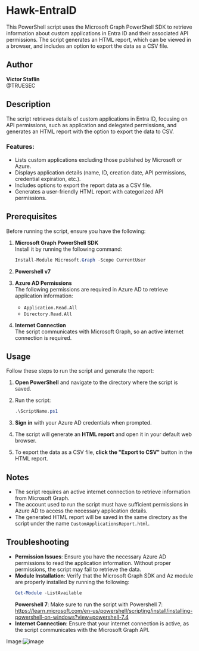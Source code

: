 
# Hawk-EntraID

This PowerShell script uses the Microsoft Graph PowerShell SDK to retrieve information about custom applications in Entra ID and their associated API permissions. The script generates an HTML report, which can be viewed in a browser, and includes an option to export the data as a CSV file.

## Author

**Victor Staflin**  
@TRUESEC

## Description

The script retrieves details of custom applications in Entra ID, focusing on API permissions, such as application and delegated permissions, and generates an HTML report with the option to export the data to CSV.

### Features:
- Lists custom applications excluding those published by Microsoft or Azure.
- Displays application details (name, ID, creation date, API permissions, credential expiration, etc.).
- Includes options to export the report data as a CSV file.
- Generates a user-friendly HTML report with categorized API permissions.

## Prerequisites

Before running the script, ensure you have the following:

1. **Microsoft Graph PowerShell SDK**  
   Install it by running the following command:
   ```powershell
   Install-Module Microsoft.Graph -Scope CurrentUser
   ```
2. **Powershell v7**
   
4. **Azure AD Permissions**  
   The following permissions are required in Azure AD to retrieve application information:
   - `Application.Read.All`
   - `Directory.Read.All`

5. **Internet Connection**  
   The script communicates with Microsoft Graph, so an active internet connection is required.

## Usage

Follow these steps to run the script and generate the report:

1. **Open PowerShell** and navigate to the directory where the script is saved.

2. Run the script:
   ```powershell
   .\ScriptName.ps1
   ```

3. **Sign in** with your Azure AD credentials when prompted.

4. The script will generate an **HTML report** and open it in your default web browser.

5. To export the data as a CSV file, **click the "Export to CSV"** button in the HTML report.

## Notes

- The script requires an active internet connection to retrieve information from Microsoft Graph.
- The account used to run the script must have sufficient permissions in Azure AD to access the necessary application details.
- The generated HTML report will be saved in the same directory as the script under the name `CustomApplicationsReport.html`.


## Troubleshooting

- **Permission Issues**: Ensure you have the necessary Azure AD permissions to read the application information. Without proper permissions, the script may fail to retrieve the data.
- **Module Installation**: Verify that the Microsoft Graph SDK and Az module are properly installed by running the following:
   ```powershell
   Get-Module -ListAvailable
   ```
   **Powershell 7**: Make sure to run the script with Powershell 7: https://learn.microsoft.com/en-us/powershell/scripting/install/installing-powershell-on-windows?view=powershell-7.4
- **Internet Connection**: Ensure that your internet connection is active, as the script communicates with the Microsoft Graph API.

Image:![image](https://github.com/user-attachments/assets/7632f25a-7512-4041-9eb5-9ee50c1cb3b6)
